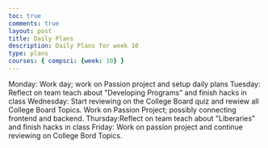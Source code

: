 ```yaml
---
toc: true
comments: true
layout: post
title: Daily Plans
description: Daily Plans for week 10
type: plans
courses: { compsci: {week: 10} }
---
```


Monday: Work day; work on Passion project and setup daily plans
Tuesday: Reflect on team teach about "Developing Programs" and finish hacks in class
Wednesday: Start reviewing on the College Board quiz and rewiew all College Board Topics. Work on Passion Project; possibly connecting frontend and backend.
Thursday:Reflect on team teach about "Liberaries" and finish hacks in class
Friday: Work on passion project and continue reviewing on College Bord Topics.